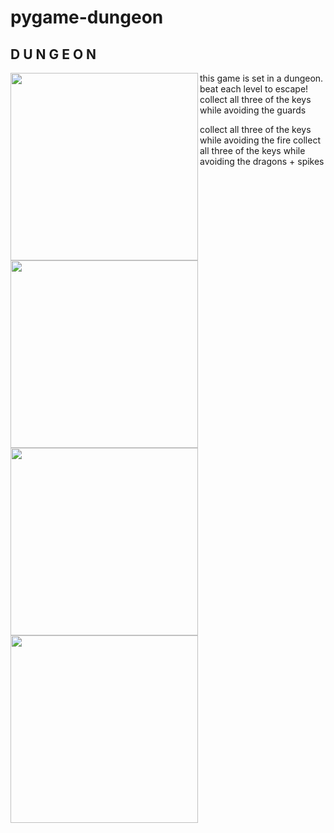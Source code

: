 # pygame-dungeon

<h2> D U N G E O N </h2>
<img src = "https://github.com/ultyjh/pygame-dungeon/blob/master/Capture%20title%20screen.PNG" width = 300 align = "left">
<img src = "https://github.com/ultyjh/pygame-dungeon/blob/master/Capture%20lvl%201.PNG" width = 300 align = "left">
<p> this game is set in a dungeon. beat each level to escape!      collect all three of the keys while avoiding the guards  </p>
<img src = "https://github.com/ultyjh/pygame-dungeon/blob/master/Capture%20lvl%202.PNG" width = 300 align = "left">
<img src = "https://github.com/ultyjh/pygame-dungeon/blob/master/Capture%20lvl%203.PNG" width = 300 align = "left">
<p> collect all three of the keys while avoiding the fire          collect all three of the keys while avoiding the dragons + spikes</p>
